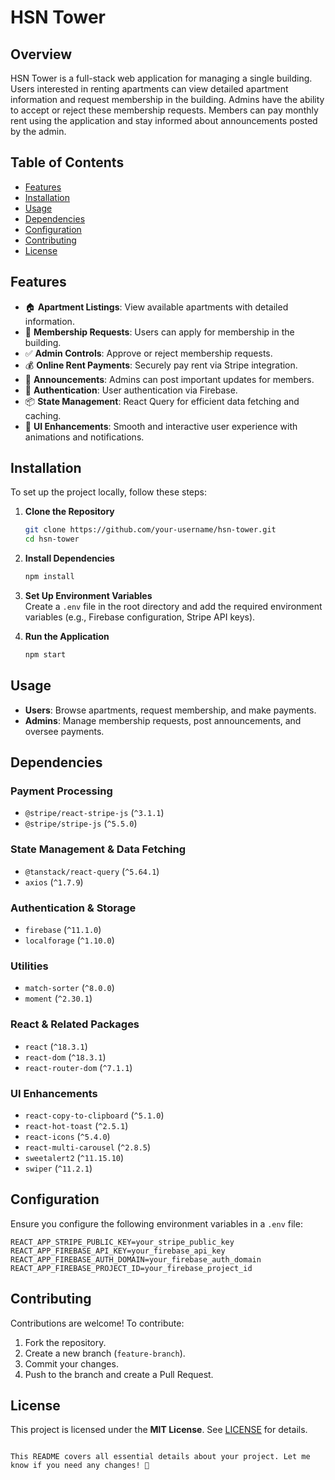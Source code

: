 # HSN Tower

## Overview

HSN Tower is a full-stack web application for managing a single building. Users interested in renting apartments can view detailed apartment information and request membership in the building. Admins have the ability to accept or reject these membership requests. Members can pay monthly rent using the application and stay informed about announcements posted by the admin.

## Table of Contents

- [Features](#features)
- [Installation](#installation)
- [Usage](#usage)
- [Dependencies](#dependencies)
- [Configuration](#configuration)
- [Contributing](#contributing)
- [License](#license)

## Features

- 🏠 **Apartment Listings**: View available apartments with detailed information.
- 📝 **Membership Requests**: Users can apply for membership in the building.
- ✅ **Admin Controls**: Approve or reject membership requests.
- 💰 **Online Rent Payments**: Securely pay rent via Stripe integration.
- 📢 **Announcements**: Admins can post important updates for members.
- 🔐 **Authentication**: User authentication via Firebase.
- 📦 **State Management**: React Query for efficient data fetching and caching.
- 🎨 **UI Enhancements**: Smooth and interactive user experience with animations and notifications.

## Installation

To set up the project locally, follow these steps:

1. **Clone the Repository**  
   ```sh
   git clone https://github.com/your-username/hsn-tower.git
   cd hsn-tower

2. **Install Dependencies**  
   ```sh
   npm install
   ```

3. **Set Up Environment Variables**  
   Create a `.env` file in the root directory and add the required environment variables (e.g., Firebase configuration, Stripe API keys).

4. **Run the Application**  
   ```sh
   npm start
   ```

## Usage

- **Users**: Browse apartments, request membership, and make payments.
- **Admins**: Manage membership requests, post announcements, and oversee payments.

## Dependencies

### Payment Processing
- `@stripe/react-stripe-js` (`^3.1.1`)
- `@stripe/stripe-js` (`^5.5.0`)

### State Management & Data Fetching
- `@tanstack/react-query` (`^5.64.1`)
- `axios` (`^1.7.9`)

### Authentication & Storage
- `firebase` (`^11.1.0`)
- `localforage` (`^1.10.0`)

### Utilities
- `match-sorter` (`^8.0.0`)
- `moment` (`^2.30.1`)

### React & Related Packages
- `react` (`^18.3.1`)
- `react-dom` (`^18.3.1`)
- `react-router-dom` (`^7.1.1`)

### UI Enhancements
- `react-copy-to-clipboard` (`^5.1.0`)
- `react-hot-toast` (`^2.5.1`)
- `react-icons` (`^5.4.0`)
- `react-multi-carousel` (`^2.8.5`)
- `sweetalert2` (`^11.15.10`)
- `swiper` (`^11.2.1`)

## Configuration

Ensure you configure the following environment variables in a `.env` file:

```env
REACT_APP_STRIPE_PUBLIC_KEY=your_stripe_public_key
REACT_APP_FIREBASE_API_KEY=your_firebase_api_key
REACT_APP_FIREBASE_AUTH_DOMAIN=your_firebase_auth_domain
REACT_APP_FIREBASE_PROJECT_ID=your_firebase_project_id
```

## Contributing

Contributions are welcome! To contribute:

1. Fork the repository.
2. Create a new branch (`feature-branch`).
3. Commit your changes.
4. Push to the branch and create a Pull Request.

## License

This project is licensed under the **MIT License**. See [LICENSE](LICENSE) for details.
```

This README covers all essential details about your project. Let me know if you need any changes! 🚀
